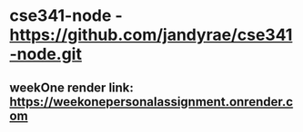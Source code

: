 # cse341-node - https://github.com/jandyrae/cse341-node.git
## weekOne render link: https://weekonepersonalassignment.onrender.com
           
